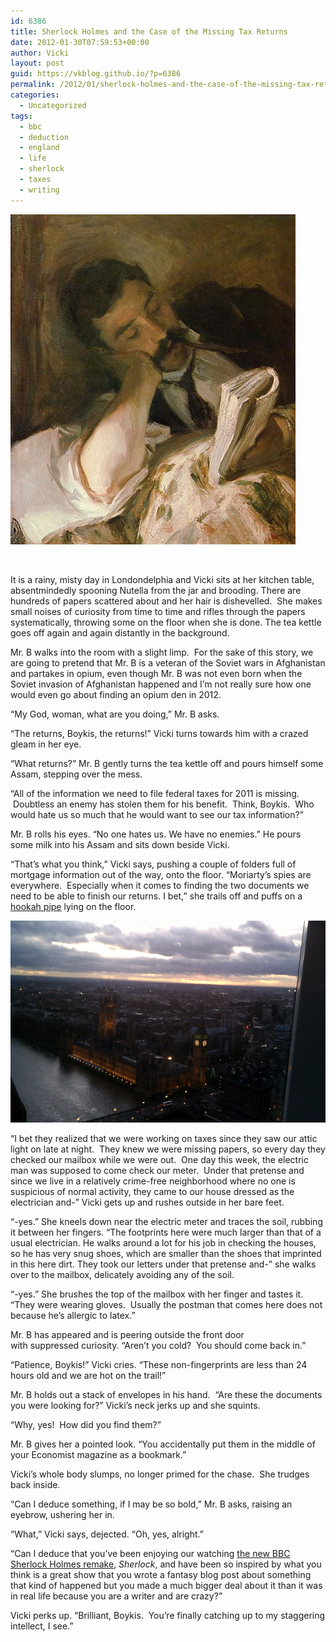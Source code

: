 ```yaml
---
id: 6386
title: Sherlock Holmes and the Case of the Missing Tax Returns
date: 2012-01-30T07:59:53+00:00
author: Vicki
layout: post
guid: https://vkblog.github.io/?p=6386
permalink: /2012/01/sherlock-holmes-and-the-case-of-the-missing-tax-returns/
categories:
  - Uncategorized
tags:
  - bbc
  - deduction
  - england
  - life
  - sherlock
  - taxes
  - writing
---
```

[<img class="aligncenter size-full wp-image-6388" title="P46600219_b" src="https://raw.githubusercontent.com/vkblog/vkblog.github.io/master/public/img/2012/01/P46600219_b1.jpg" alt="" width="456" height="528" />](https://raw.githubusercontent.com/vkblog/vkblog.github.io/master/public/img/2012/01/P46600219_b1.jpg)

&nbsp;

It is a rainy, misty day in Londondelphia and Vicki sits at her kitchen table, absentmindedly spooning Nutella from the jar and brooding. There are hundreds of papers scattered about and her hair is dishevelled.  She makes small noises of curiosity from time to time and rifles through the papers systematically, throwing some on the floor when she is done. The tea kettle goes off again and again distantly in the background.

Mr. B walks into the room with a slight limp.  For the sake of this story, we are going to pretend that Mr. B is a veteran of the Soviet wars in Afghanistan and partakes in opium, even though Mr. B was not even born when the Soviet invasion of Afghanistan happened and I&#8217;m not really sure how one would even go about finding an opium den in 2012.

&#8220;My God, woman, what are you doing,&#8221; Mr. B asks.

&#8220;The returns, Boykis, the returns!&#8221; Vicki turns towards him with a crazed gleam in her eye.

&#8220;What returns?&#8221; Mr. B gently turns the tea kettle off and pours himself some Assam, stepping over the mess.

&#8220;All of the information we need to file federal taxes for 2011 is missing.  Doubtless an enemy has stolen them for his benefit.  Think, Boykis.  Who would hate us so much that he would want to see our tax information?&#8221;

Mr. B rolls his eyes. &#8220;No one hates us. We have no enemies.&#8221; He pours some milk into his Assam and sits down beside Vicki.

&#8220;That&#8217;s what you think,&#8221; Vicki says, pushing a couple of folders full of mortgage information out of the way, onto the floor. &#8220;Moriarty&#8217;s spies are everywhere.  Especially when it comes to finding the two documents we need to be able to finish our returns. I bet,&#8221; she trails off and puffs on a <a href="https://vkblog.github.io/2011/09/26/facebook-anxiety/" target="_blank">hookah pipe</a> lying on the floor.

<p style="text-align: center;">
  <a href="https://raw.githubusercontent.com/vkblog/vkblog.github.io/master/public/img/2012/01/IMAG1046.jpg"><img class="aligncenter  wp-image-6395" title="IMAG1046" src="https://raw.githubusercontent.com/vkblog/vkblog.github.io/master/public/img/2012/01/IMAG1046.jpg" alt="" width="538" height="323" /></a>
</p>

&#8220;I bet they realized that we were working on taxes since they saw our attic light on late at night.  They knew we were missing papers, so every day they checked our mailbox while we were out.  One day this week, the electric man was supposed to come check our meter.  Under that pretense and since we live in a relatively crime-free neighborhood where no one is suspicious of normal activity, they came to our house dressed as the electrician and-&#8221; Vicki gets up and rushes outside in her bare feet.

&#8220;-yes.&#8221; She kneels down near the electric meter and traces the soil, rubbing it between her fingers. &#8220;The footprints here were much larger than that of a usual electrician. He walks around a lot for his job in checking the houses, so he has very snug shoes, which are smaller than the shoes that imprinted in this here dirt. They took our letters under that pretense and-&#8221; she walks over to the mailbox, delicately avoiding any of the soil.

&#8220;-yes.&#8221; She brushes the top of the mailbox with her finger and tastes it. &#8220;They were wearing gloves.  Usually the postman that comes here does not because he&#8217;s allergic to latex.&#8221;

Mr. B has appeared and is peering outside the front door with suppressed curiosity. &#8220;Aren&#8217;t you cold?  You should come back in.&#8221;

&#8220;Patience, Boykis!&#8221; Vicki cries. &#8220;These non-fingerprints are less than 24 hours old and we are hot on the trail!&#8221;

Mr. B holds out a stack of envelopes in his hand.  &#8220;Are these the documents you were looking for?&#8221; Vicki&#8217;s neck jerks up and she squints.

&#8220;Why, yes!  How did you find them?&#8221;

Mr. B gives her a pointed look. &#8220;You accidentally put them in the middle of your Economist magazine as a bookmark.&#8221;

Vicki&#8217;s whole body slumps, no longer primed for the chase.  She trudges back inside.

&#8220;Can I deduce something, if I may be so bold,&#8221; Mr. B asks, raising an eyebrow, ushering her in.

&#8220;What,&#8221; Vicki says, dejected. &#8220;Oh, yes, alright.&#8221;

&#8220;Can I deduce that you&#8217;ve been enjoying our watching <a href="http://www.bbc.co.uk/programmes/b00t4pgh" target="_blank">the new BBC Sherlock Holmes remake</a>, _Sherlock_, and have been so inspired by what you think is a great show that you wrote a fantasy blog post about something that kind of happened but you made a much bigger deal about it than it was in real life because you are a writer and are crazy?&#8221;

Vicki perks up. &#8220;Brilliant, Boykis.  You&#8217;re finally catching up to my staggering intellect, I see.&#8221;

&nbsp;